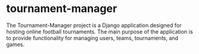 # tournament-manager
The Tournament-Manager project is a Django application designed for hosting online football tournaments. The main purpose of the application is to provide functionality for managing users, teams, tournaments, and games. 
